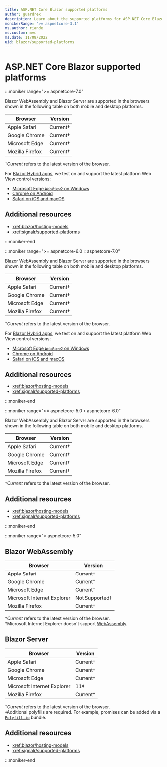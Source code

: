 ```yaml
---
title: ASP.NET Core Blazor supported platforms
author: guardrex
description: Learn about the supported platforms for ASP.NET Core Blazor.
monikerRange: '>= aspnetcore-3.1'
ms.author: riande
ms.custom: mvc
ms.date: 11/08/2022
uid: blazor/supported-platforms
---
```

# ASP.NET Core Blazor supported platforms

:::moniker range=">= aspnetcore-7.0"

Blazor WebAssembly and Blazor Server are supported in the browsers shown in the following table on both mobile and desktop platforms.

| Browser         | Version         |
| --------------- | --------------- |
| Apple Safari    | Current&dagger; |
| Google Chrome   | Current&dagger; |
| Microsoft Edge  | Current&dagger; |
| Mozilla Firefox | Current&dagger; |

&dagger;*Current* refers to the latest version of the browser.

For [Blazor Hybrid apps](xref:blazor/hybrid/index), we test on and support the latest platform Web View control versions:

* [Microsoft Edge `WebView2` on Windows](/microsoft-edge/webview2/)
* [Chrome on Android](https://play.google.com/store/apps/details?id=com.android.chrome)
* [Safari on iOS and macOS](https://www.apple.com/safari/)

## Additional resources

* <xref:blazor/hosting-models>
* <xref:signalr/supported-platforms>

:::moniker-end

:::moniker range=">= aspnetcore-6.0 < aspnetcore-7.0"

Blazor WebAssembly and Blazor Server are supported in the browsers shown in the following table on both mobile and desktop platforms.

| Browser         | Version         |
| --------------- | --------------- |
| Apple Safari    | Current&dagger; |
| Google Chrome   | Current&dagger; |
| Microsoft Edge  | Current&dagger; |
| Mozilla Firefox | Current&dagger; |

&dagger;*Current* refers to the latest version of the browser.

For [Blazor Hybrid apps](xref:blazor/hybrid/index), we test on and support the latest platform Web View control versions:

* [Microsoft Edge `WebView2` on Windows](/microsoft-edge/webview2/)
* [Chrome on Android](https://play.google.com/store/apps/details?id=com.android.chrome)
* [Safari on iOS and macOS](https://www.apple.com/safari/)

## Additional resources

* <xref:blazor/hosting-models>
* <xref:signalr/supported-platforms>

:::moniker-end

:::moniker range=">= aspnetcore-5.0 < aspnetcore-6.0"

Blazor WebAssembly and Blazor Server are supported in the browsers shown in the following table on both mobile and desktop platforms.

| Browser         | Version         |
| --------------- | --------------- |
| Apple Safari    | Current&dagger; |
| Google Chrome   | Current&dagger; |
| Microsoft Edge  | Current&dagger; |
| Mozilla Firefox | Current&dagger; |

&dagger;*Current* refers to the latest version of the browser.

## Additional resources

* <xref:blazor/hosting-models>
* <xref:signalr/supported-platforms>

:::moniker-end

:::moniker range="< aspnetcore-5.0"

## Blazor WebAssembly

| Browser                     | Version               |
| --------------------------- | --------------------- |
| Apple Safari                | Current&dagger;       |
| Google Chrome               | Current&dagger;       |
| Microsoft Edge              | Current&dagger;       |
| Microsoft Internet Explorer | Not Supported&Dagger; |
| Mozilla Firefox             | Current&dagger;       |

&dagger;*Current* refers to the latest version of the browser.  
&Dagger;Microsoft Internet Explorer doesn't support [WebAssembly](https://webassembly.org).

## Blazor Server

| Browser                     | Version         |
| --------------------------- | --------------- |
| Apple Safari                | Current&dagger; |
| Google Chrome               | Current&dagger; |
| Microsoft Edge              | Current&dagger; |
| Microsoft Internet Explorer | 11&Dagger;      |
| Mozilla Firefox             | Current&dagger; |

&dagger;*Current* refers to the latest version of the browser.  
&Dagger;Additional polyfills are required. For example, promises can be added via a [`Polyfill.io`](https://polyfill.io/v3/) bundle.

## Additional resources

* <xref:blazor/hosting-models>
* <xref:signalr/supported-platforms>

:::moniker-end
